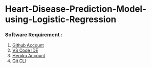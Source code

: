 # Heart-Disease-Prediction-Model-using-Logistic-Regression

### Software Requirement : 

1. [Github Account](https://github.com)
2. [VS Code IDE](https://code.visualstudio.com/)
3. [Heroku Account](https://heroku.com)
4. [Git CLI](https://git-scm.com/downloads)
 
